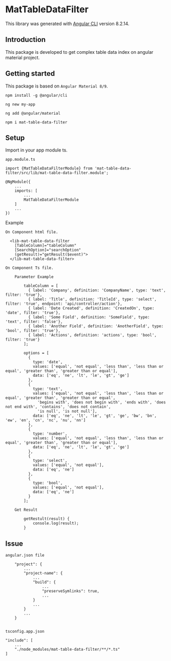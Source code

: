 # MatTableDataFilter

This library was generated with [Angular CLI](https://github.com/angular/angular-cli) version 8.2.14.

## Introduction
This package is developed to get complex table data index on angular material project.

## Getting started

This package is based on `Angular Material 8/9`.

`npm install -g @angular/cli`

`ng new my-app`

`ng add @angular/material`

`npm i mat-table-data-filter`

## Setup
Import in your app module ts.

    app.module.ts
    
    import {MatTableDataFilterModule} from 'mat-table-data-filter/src/lib/mat-table-data-filter.module';
    
    @NgModule({
        ...
        imports: [
            ...
            MatTableDataFilterModule
        ]
        ...
    })

Example

    On Component html file.
    
      <lib-mat-table-data-filter
        [TableColumn]="tableColumn"
        [SearchOption]="searchOption"
        (getResult)="getResult($event)">
      </lib-mat-table-data-filter>
  
    On Component Ts file.

        Parameter Example
    
            tableColumn = [
              { label: 'Company', definition: 'CompanyName', type: 'text', filter: 'true'},
              { label: 'Title', definition: 'TitleId', type: 'select', filter: 'true', endpoint: 'api/controller/action'},
              { label: 'Date Created', definition: 'CreatedOn', type: 'date', filter: 'true'},
              { label: 'Some Field', definition: 'SomeField', type: 'text', filter: 'false'},
              { label: 'Another Field', definition: 'AnotherField', type: 'bool', filter: 'true'},
              { label: 'Actions', definition: 'actions', type: 'bool', filter: 'true'}
            ];
    
            options = [
              {
                type: 'date',
                values: ['equal', 'not equal', 'less than', 'less than or equal', 'greater than', 'greater than or equal'],
                data: ['eq', 'ne', 'lt', 'le', 'gt', 'ge']
              },
              {
                type: 'text',
                values: ['equal', 'not equal', 'less than', 'less than or equal', 'greater than', 'greater than or equal',
                  'begins with', 'does not begin with', 'ends with', 'does not end with', 'contains', 'does not contain',
                  'is null', 'is not null'],
                data: ['eq', 'ne', 'lt', 'le', 'gt', 'ge', 'bw', 'bn', 'ew', 'en', 'cn', 'nc', 'nu', 'nn']
              },
              {
                type: 'number',
                values: ['equal', 'not equal', 'less than', 'less than or equal', 'greater than', 'greater than or equal'],
                data: ['eq', 'ne', 'lt', 'le', 'gt', 'ge']
              },
              {
                type: 'select',
                values: ['equal', 'not equal'],
                data: ['eq', 'ne']
              },
              {
                type: 'bool',
                values: ['equal', 'not equal'],
                data: ['eq', 'ne']
              }
            ];
    
        Get Result
    
            getRestult(result) {
                console.log(result);
            }

## Issue

    angular.json file
    
        "project": {
            ...
            "project-name": {
                ...
                "build": {
                    ...
                    "preserveSymlinks": true,
                    ...
                }
                ...
            }
            ...
        }
        

    tsconfig.app.json
    
    "include": [
        ...
        "./node_modules/mat-table-data-filter/**/*.ts"
    ]
    

